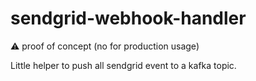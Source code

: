 # sendgrid-webhook-handler
:warning: proof of concept (no for production usage)

Little helper to push all sendgrid event to a kafka topic.
